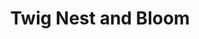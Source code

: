 ---
title: "Twig Nest and Bloom"
url: /barnegat-light/twig-nest-and-bloom/
shop: Raumausstattung
---